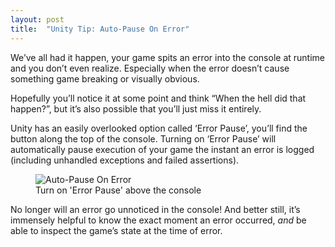 ```yaml
---
layout: post
title:  "Unity Tip: Auto-Pause On Error"
---
```

We’ve all had it happen, your game spits an error into the console at runtime and you don’t even realize. Especially when the error doesn’t cause something game breaking or visually obvious.

Hopefully you’ll notice it at some point and think “When the hell did that happen?”, but it’s also possible that you’ll just miss it entirely.

Unity has an easily overlooked option called ‘Error Pause’, you’ll find the button along the top of the console. Turning on ‘Error Pause’ will automatically pause execution of your game the instant an error is logged (including unhandled exceptions and failed assertions).

<figure>
  <img src="{{site.url}}/assets/images/auto-pause-on-error.png" alt="Auto-Pause On Error"/>
  <figcaption>Turn on 'Error Pause' above the console</figcaption>
</figure>

No longer will an error go unnoticed in the console! And better still, it’s immensely helpful to know the exact moment an error occurred, *and* be able to inspect the game’s state at the time of error.

